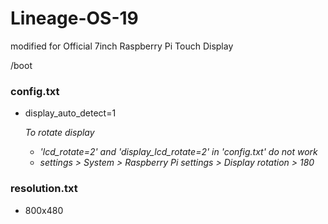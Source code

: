 # Lineage-OS-19

modified for Official 7inch Raspberry Pi Touch Display


/boot

### config.txt
+ display_auto_detect=1


  _To rotate display_
    + _'lcd_rotate=2' and 'display_lcd_rotate=2' in 'config.txt' do not work_
    + _settings > System > Raspberry Pi settings > Display rotation > 180_




### resolution.txt
+ 800x480

